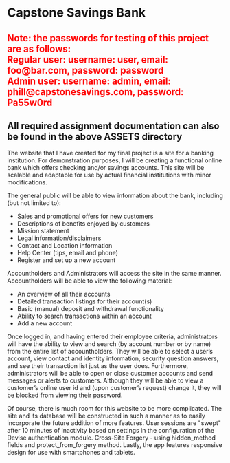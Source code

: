 <h1>Capstone Savings Bank</h1>
<h2 style="color: #F00;">Note: the passwords for testing of this project are as follows:<br />
Regular user: username: user, email: foo@bar.com, password: password<br />
Admin user: username: admin, email: phill@capstonesavings.com, password: Pa55w0rd</h2>
<h2> All required assignment documentation can also be found in the above ASSETS directory</h2>
<p>The website that I have created for my final project is a site for a banking institution. For demonstration purposes, I will be creating a functional online bank which offers checking and/or savings accounts. This site will be scalable and adaptable for use by actual financial institutions with minor modifications.</p>

<p>The general public will be able to view information about the bank, including (but not limited to):</p>
<ul>
	<li>Sales and promotional offers for new customers</li>
	<li>Descriptions of benefits enjoyed by customers</li>
	<li>Mission statement</li>
	<li>Legal information/disclaimers</li>
	<li>Contact and Location information</li>
	<li>Help Center (tips, email and phone)</li>
	<li>Register and set up a new account</li>
</ul>
<p>Accountholders and Administrators will access the site in the same manner.<br />
Accountholders will be able to view the following material:</p>
<ul>
	<li>An overview of all their accounts</li>
	<li>Detailed transaction listings for their account(s)</li>
	<li>Basic (manual) deposit and withdrawal functionality</li>
	<li>Ability to search transactions within an account</li>
	<li>Add a new account</li>
</ul>

<p>Once logged in, and having entered their employee criteria, administrators will have the ability to view and search (by account number or by name) from the entire list of accountholders. They will be able to select a user’s account, view contact and identity information, security question answers, and see their transaction list just as the user does. Furthermore, administrators will be able to open or close customer accounts and send messages or alerts to customers. Although they will be able to view a customer’s online user id and (upon customer’s request) change it, they will be blocked from viewing their password.</p>

<p>Of course, there is much room for this website to be more complicated. The site and its database will be constructed in such a manner as to easily incorporate the future addition of more features. User sessions are "swept" after 10 minutes of inactivity based on settings in the configuration of the Devise authentication module. Cross-Site Forgery - using hidden_method fields and protect_from_forgery method. Lastly, the app features responsive design for use with smartphones and tablets.</p>
